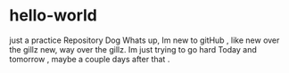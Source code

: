 # hello-world
just a practice Repository Dog
Whats up, Im new to gitHub , like new over the gillz new, way over the gillz.
Im just trying to go hard Today and tomorrow , maybe a couple days after that . 
